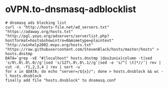 # oVPN.to-dnsmasq-adblocklist

    # dnsmasq ads blocking list
    curl -s "http://hosts-file.net/ad_servers.txt" "https://adaway.org/hosts.txt" "http://pgl.yoyo.org/adservers/serverlist.php?hostformat=hosts&showintro=0&mimetype=plaintext" "http://winhelp2002.mvps.org/hosts.txt" "https://raw.githubusercontent.com/StevenBlack/hosts/master/hosts" > hosts.dnstmp
    DATA=`grep -vE "#|localhost" hosts.dnstmp |dos2unix|column -t|sed 's/0\.0\.0\.0//g'|sed 's/127\.0\.0\.1//g'|sed -e 's/^[ \t]*//'| rev | cut -d. -f1,2,3,4 | rev | sort -u`
    for x in $DATA; do echo "server=/${x}/"; done > hosts.dnsblock && wc -l hosts.dnsblock
    finally add file "hosts.dnsblock" to dnsmasq.conf
